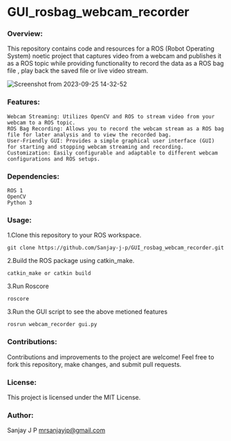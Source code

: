 # GUI_rosbag_webcam_recorder
### Overview:
This repository contains code and resources for a ROS (Robot Operating System) noetic project that captures video from a webcam and publishes it as a ROS topic while providing functionality to record the data as a ROS bag file , play back the saved file or live video stream.



![Screenshot from 2023-09-25 14-32-52](https://github.com/Sanjay-j-p/GUI_rosbag_webcam_recorder/assets/11870995/a14c6229-b369-4a23-846b-b626a147055f)



### Features:

    Webcam Streaming: Utilizes OpenCV and ROS to stream video from your webcam to a ROS topic.
    ROS Bag Recording: Allows you to record the webcam stream as a ROS bag file for later analysis and to view the recorded bag.
    User-Friendly GUI: Provides a simple graphical user interface (GUI) for starting and stopping webcam streaming and recording.
    Customization: Easily configurable and adaptable to different webcam configurations and ROS setups.

### Dependencies:

    ROS 1 
    OpenCV
    Python 3

### Usage:

1.Clone this repository to your ROS workspace.

    git clone https://github.com/Sanjay-j-p/GUI_rosbag_webcam_recorder.git

2.Build the ROS package using catkin_make.

    catkin_make or catkin build
    
3.Run Roscore

    roscore

3.Run the GUI script to see the above metioned features    

    rosrun webcam_recorder gui.py 

### Contributions:
Contributions and improvements to the project are welcome! Feel free to fork this repository, make changes, and submit pull requests.

### License:
This project is licensed under the MIT License.

### Author:
Sanjay J P
mrsanjayjp@gmail.com


